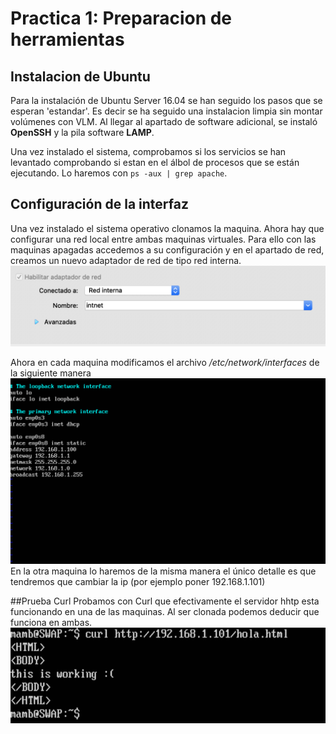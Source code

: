 # Practica 1: Preparacion de herramientas
## Instalacion de Ubuntu
Para la instalación de Ubuntu Server 16.04 se han seguido los pasos que se esperan 'estandar'. Es decir se ha seguido una instalacion limpia sin montar volúmenes con VLM. Al llegar al apartado de software adicional, se instaló **OpenSSH** y la pila software **LAMP**.

Una vez instalado el sistema, comprobamos si los servicios se han levantado comprobando si estan en el álbol de procesos que se están ejecutando. Lo haremos con ```ps -aux | grep apache```.

## Configuración de la interfaz
Una vez instalado el sistema operativo clonamos la maquina. Ahora hay que configurar una red local entre ambas maquinas virtuales. Para ello con las maquinas apagadas accedemos a su configuración y en el apartado de red, creamos un nuevo adaptador de red de tipo red interna.
![img](https://github.com/MenaBarrera/SWAP/blob/master/Practica1/red1.png)

 Ahora en cada maquina modificamos el archivo */etc/network/interfaces* de la siguiente manera
 ![img](https://github.com/MenaBarrera/SWAP/blob/master/Practica1/INTERFAZ.png) 
 En la otra maquina lo haremos de la misma manera el único detalle es que tendremos que cambiar la ip (por ejemplo poner 192.168.1.101)

 ##Prueba Curl
Probamos con Curl que efectivamente el servidor hhtp esta funcionando en una de las maquinas. Al ser clonada podemos deducir que funciona en ambas.
![img](https://github.com/MenaBarrera/SWAP/blob/master/Practica1/curl.png)
 